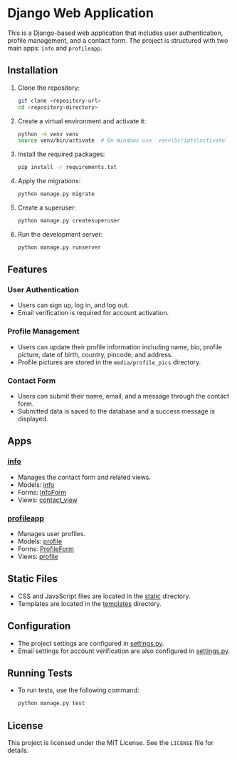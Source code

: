 # Django Web Application

This is a Django-based web application that includes user authentication, profile management, and a contact form. The project is structured with two main apps: `info` and `profileapp`.


## Installation

1. Clone the repository:
    ```sh
    git clone <repository-url>
    cd <repository-directory>
    ```

2. Create a virtual environment and activate it:
    ```sh
    python -m venv venv
    source venv/bin/activate  # On Windows use `venv\Scripts\activate`
    ```

3. Install the required packages:
    ```sh
    pip install -r requirements.txt
    ```

4. Apply the migrations:
    ```sh
    python manage.py migrate
    ```

5. Create a superuser:
    ```sh
    python manage.py createsuperuser
    ```

6. Run the development server:
    ```sh
    python manage.py runserver
    ```

## Features

### User Authentication

- Users can sign up, log in, and log out.
- Email verification is required for account activation.

### Profile Management

- Users can update their profile information including name, bio, profile picture, date of birth, country, pincode, and address.
- Profile pictures are stored in the `media/profile_pics` directory.

### Contact Form

- Users can submit their name, email, and a message through the contact form.
- Submitted data is saved to the database and a success message is displayed.

## Apps

### [info](http://_vscodecontentref_/19)

- Manages the contact form and related views.
- Models: [info](http://_vscodecontentref_/20)
- Forms: [InfoForm](http://_vscodecontentref_/21)
- Views: [contact_view](http://_vscodecontentref_/22)

### [profileapp](http://_vscodecontentref_/23)

- Manages user profiles.
- Models: [profile](http://_vscodecontentref_/24)
- Forms: [ProfileForm](http://_vscodecontentref_/25)
- Views: [profile](http://_vscodecontentref_/26)

## Static Files

- CSS and JavaScript files are located in the [static](http://_vscodecontentref_/27) directory.
- Templates are located in the [templates](http://_vscodecontentref_/28) directory.

## Configuration

- The project settings are configured in [settings.py](http://_vscodecontentref_/29).
- Email settings for account verification are also configured in [settings.py](http://_vscodecontentref_/30).

## Running Tests

- To run tests, use the following command:
    ```sh
    python manage.py test
    ```

## License

This project is licensed under the MIT License. See the `LICENSE` file for details.
